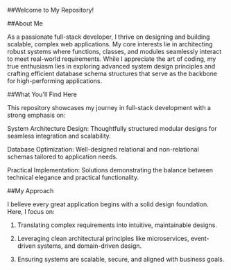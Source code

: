 

##Welcome to My Repository!

##About Me

As a passionate full-stack developer, I thrive on designing and building scalable, complex web applications. My core interests lie in architecting robust systems where functions, classes, and modules seamlessly interact to meet real-world requirements. While I appreciate the art of coding, my true enthusiasm lies in exploring advanced system design principles and crafting efficient database schema structures that serve as the backbone for high-performing applications.

##What You'll Find Here

This repository showcases my journey in full-stack development with a strong emphasis on:

System Architecture Design: Thoughtfully structured modular designs for seamless integration and scalability.

Database Optimization: Well-designed relational and non-relational schemas tailored to application needs.

Practical Implementation: Solutions demonstrating the balance between technical elegance and practical functionality.


##My Approach

I believe every great application begins with a solid design foundation. Here, I focus on:

1. Translating complex requirements into intuitive, maintainable designs.


2. Leveraging clean architectural principles like microservices, event-driven systems, and domain-driven design.


3. Ensuring systems are scalable, secure, and aligned with business goals.



